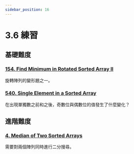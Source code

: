 ```yaml
---
sidebar_position: 16
---
```


# 3.6 練習

## 基礎難度

### [154. Find Minimum in Rotated Sorted Array II](https://leetcode.com/problems/find-minimum-in-rotated-sorted-array-ii/)

旋轉陣列的變形題之一。

### [540. Single Element in a Sorted Array](https://leetcode.com/problems/single-element-in-a-sorted-array/)

在出現單獨數之前和之後，奇數位與偶數位的值發生了什麼變化？

## 進階難度

### [4. Median of Two Sorted Arrays](https://leetcode.com/problems/median-of-two-sorted-arrays/)

需要對兩個陣列同時進行二分搜尋。
